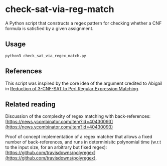 # check-sat-via-reg-match

 A Python script that constructs a regex pattern for checking whether a CNF formula is satisfied by a given assignment.

## Usage

```shell
python3 check_sat_via_regex_match.py
```

## References

This script was inspired by the core idea of the argument credited to Abigail in [Reduction of 3-CNF-SAT to Perl Regular Expression Matching](https://perl.plover.com/NPC/NPC-3SAT.html).

## Related reading

Discussion of the complexity of regex matching with back-references: [https://news.ycombinator.com/item?id=40430093](https://news.ycombinator.com/item?id=40430093)

Proof of concept implementation of a regex matcher that allows a fixed number of back-references, and runs in determinisitc polynomial time (w.r.t to the input size, for an arbitrary but fixed regex): [https://github.com/travisdowns/polyregex](https://github.com/travisdowns/polyregex).
